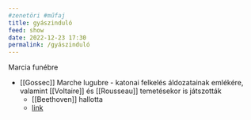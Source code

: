 ```yaml
---
#zenetöri #műfaj
title: gyászinduló
feed: show
date: 2022-12-23 17:30
permalink: /gyászinduló
---
```

Marcia funébre

- [[Gossec]] Marche lugubre - katonai felkelés áldozatainak emlékére, valamint [[Voltaire]] és [[Rousseau]] temetésekor is játszották
	- [[Beethoven]] hallotta
	- [link](https://interlude.hk/the-mutiny-before-the-fall-gossecs-marche-lugubre/)